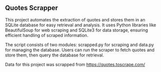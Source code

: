 ## Quotes Scrapper

This project automates the extraction of quotes and stores them in an SQLite database for easy retrieval and analysis. It uses Python libraries like BeautifulSoup for web scraping and SQLite3 for data storage, ensuring efficient handling of scraped information.

The script consists of two modules: scrapped.py for scraping and data.py for managing the database. Users can run the scraper to fetch quotes and store them, then query the database for retrieval. 

Data for this project was scrapped from https://quotes.toscrape.com/
